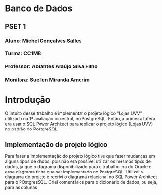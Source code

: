 # Banco de Dados
## PSET 1
### Aluno: Michel Gonçalves Salles
### Turma: CC1MB
### Professor: Abrantes Araújo Silva Filho
### Monitora: Suellen Miranda Amorim
# Introdução
O intuito desse trabalho é implementar o projeto lógico "Lojas UVV", utilizado na 1ª avaliação bimestral, no PostgreSQL.
Então, a primeira tafera era usar o SQL Power Architect para replicar o projeto lógico (Lojas UVV) no padrão do PostgreSQL.
## Implementação do projeto lógico
Para fazer a implementação do projeto lógico tive que fazer mudanças em alguns tipos de dados, pois não era possível utilizar os mesmos tipos de dados, já que o diagrama disponibilizado para o trabalho era do Oracle e esse diagrama tinha que ser implementado no PostgreSQL.
Utilizei o diagrama do projeto e recriei o diagrama relacional no SQL Power Architect para o POstgresSQL.
Criei comentários para o dicionário de dados, ou seja, para as colunas
